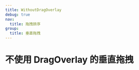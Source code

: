 ```yaml
---
title: WithoutDragOverlay
debug: true
nav:
  title: 拖拽排序
group:
  title: 垂直拖拽
---
```


# 不使用 DragOverlay 的垂直拖拽

<code src='./WithoutDragOverlay.tsx'></code>
